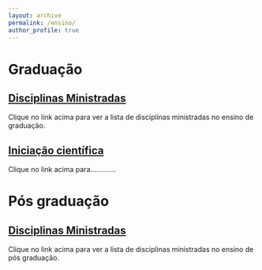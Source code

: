 ```yaml
---
layout: archive
permalink: /ensino/
author_profile: true
---
```


# Graduação
## [Disciplinas Ministradas](/ensino/disciplinasg/)
Clique no link acima para ver a lista de disciplinas ministradas no ensino de graduação.
## [Iniciação científica](/ensino/ic/)
Clique no link acima para.............
# Pós graduação
## [Disciplinas Ministradas](/ensino/disciplinasg/)
Clique no link acima para ver a lista de disciplinas ministradas no ensino de pós graduação.

